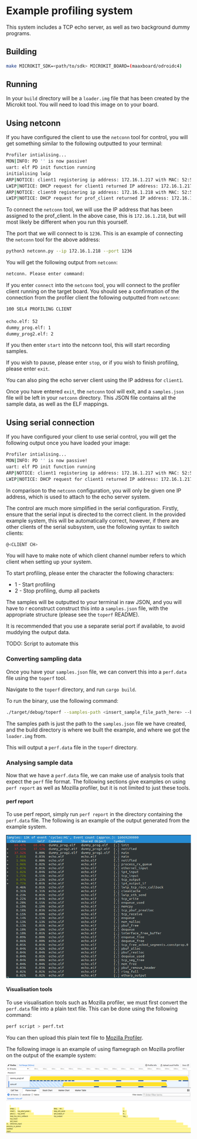 # Example profiling system

This system includes a TCP echo server, as well as two background dummy programs.

## Building

```sh
make MICROKIT_SDK=<path/to/sdk> MICROKIT_BOARD=(maaxboard/odroidc4)
```

## Running

In your `build` directory will be a `loader.img` file that has been created by the Microkit tool.
You will need to load this image on to your board.

## Using netconn
If you have configured the client to use the `netconn` tool for control, you will get something similar to the following
outputted to your terminal:

```sh
Profiler intialising...
MON|INFO: PD '' is now passive!
uart: elf PD init function running
initialising lwip
ARP|NOTICE: client1 registering ip address: 172.16.1.217 with MAC: 52:54:01:00:00:06
LWIP|NOTICE: DHCP request for client1 returned IP address: 172.16.1.217
ARP|NOTICE: client0 registering ip address: 172.16.1.218 with MAC: 52:54:01:00:00:05
LWIP|NOTICE: DHCP request for prof_client returned IP address: 172.16.1.218
```
To connect the `netconn` tool, we will use the IP address that has been assigned to the prof_client. 
In the above case, this is `172.16.1.218`, but will most likely be different when you run this yourself.

The port that we will connect to is `1236`. This is an example of connecting the `netconn` tool for the above
address:

```sh
python3 netconn.py --ip 172.16.1.218 --port 1236
```

You will get the following output from `netconn`:

```sh
netconn. Please enter command:
```

If you enter `connect` into the `netconn` tool, you will connect to the profiler client running on the target board. 
You should see a confirmation of the connection from the profiler client the following outputted from `netconn`:
```sh
100 SEL4 PROFILING CLIENT

echo.elf: 52
dummy_prog.elf: 1
dummy_prog2.elf: 2
```

If you then enter `start` into the netconn tool, this will start recording samples. 
 
If you wish to pause, please enter `stop`, or if you wish to finish profiling, please enter `exit`.

You can also ping the echo server client using the IP address for `client1`.

Once you have entered `exit`, the `netconn` tool will exit, and a `samples.json` file will
 be left in
your `netconn` directory. This JSON file contains all the sample data, as well as the ELF mappings. 

## Using serial connection

If you have configured your client to use serial control, you will get the following
output once you
have loaded your image: 

```sh
Profiler intialising...
MON|INFO: PD '' is now passive!
uart: elf PD init function running
ARP|NOTICE: client1 registering ip address: 172.16.1.217 with MAC: 52:54:01:00:00:06
LWIP|NOTICE: DHCP request for client1 returned IP address: 172.16.1.217
```
In comparison to the `netconn` configuration, you will only be given one IP address,
which is used
to attach to the echo server system.

The control are much more simplified in the serial configuration. Firstly, ensure
that the serial input is
directed to the correct client. In the provided example system, this will be automatically correct,
however, if there are other clients of the serial subsystem, use the following syntax to switch clients:

```sh
@<CLIENT CH>
```

You will have to make note of which client channel number refers to which client when
setting up your system.

To start profiling, please enter the character the following characters:

- 1 - Start profiling
- 2 - Stop profiling, dump all packets

The samples will be outputted to your terminal in raw JSON, and you will have to r
econstruct construct this into a `samples.json` file, with the appropriate structure
(please see the `toperf` README).

It is recommended that you use a separate serial port if available, to avoid muddying the
output data.

TODO: Script to automate this

### Converting sampling data

Once you have your `samples.json` file, we can convert this into a `perf.data` file using
the `toperf` tool.

Navigate to the `toperf` directory, and run ``cargo build``.

To run the binary, use the following command:

```sh
./target/debug/toperf --samples-path <insert_sample_file_path_here> --build-dir <insert_build_directory_path_here>
```

The samples path is just the path to the `samples.json` file we have created, and the build
directory is where we built the example, and where we got the `loader.img` from.

This will output a `perf.data` file in the `toperf` directory.

### Analysing sample data

Now that we have a `perf.data` file, we can make use of analysis tools that expect the 
`perf` file format. The following sections give examples on using `perf report` as well as 
Mozilla profiler, but it is not limited to just these tools. 

#### perf report

To use perf report, simply run `perf report` in the directory containing the 
`perf.data` file. The following is an example of the output generated from the 
example system. 

![alt text](./images/perf_report.png "perf report output")

#### Visualisation tools

To use visualisation tools such as Mozilla profiler, we must first convert the 
`perf.data` file into a plain text file. This can be done using the following command:
```sh
perf script > perf.txt
```
You can then upload this plain text file to [Mozilla Profiler](https://profiler.firefox.com/). 

The following image is an example of using flamegraph on Mozilla profiler on the 
output of the example system:

![alt text](./images/mozilla_profiler.png "Mozilla profiler")
